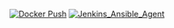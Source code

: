 [![Docker Push](https://github.com/dfoley84/Docker/actions/workflows/docker-publish.yml/badge.svg)](https://github.com/dfoley84/Docker/actions/workflows/docker-publish.yml)
[![Jenkins_Ansible_Agent](https://github.com/dfoley84/Docker/actions/workflows/Jenkins-jnlp.yml/badge.svg)](https://github.com/dfoley84/Docker/actions/workflows/Jenkins-jnlp.yml)
